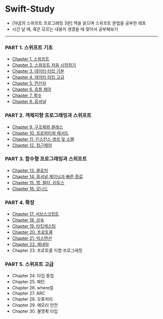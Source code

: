 # **Swift-Study**
- [야곰의 스위프트 프로그래밍 3판] 책을 읽으며 스위프트 문법을 공부한 레포
- 시간 날 때, 혹은 모르는 내용이 생겼을 때 찾아서 공부해보기
----

### **PART 1. 스위프트 기초**
- [Chapter 1. 스위프트](https://github.com/kybeen/Swift-Study/blob/main/Chapter1/Chapter1.md)
- [Chapter 2. 스위프트 처음 시작하기](https://github.com/kybeen/Swift-Study/blob/main/Chapter2/Chapter2.md)
- [Chapter 3. 데이터 타입 기본](https://github.com/kybeen/Swift-Study/blob/main/Chapter3/Chapter3.md)
- [Chapter 4. 데이터 타입 고급](https://github.com/kybeen/Swift-Study/blob/main/Chapter4/Chapter4.md)
- [Chapter 5. 연산자](https://github.com/kybeen/Swift-Study/blob/main/Chapter5/Chapter5.md)
- [Chapter 6. 흐름 제어](https://github.com/kybeen/Swift-Study/blob/main/Chapter6/Chapter6.md)
- [Chapter 7. 함수](https://github.com/kybeen/Swift-Study/blob/main/Chapter7/Chapter7.md)
- [Chapter 8. 옵셔널](https://github.com/kybeen/Swift-Study/blob/main/Chapter8/Chapter8.md)

### **PART 2. 객체지향 프로그래밍과 스위프트**
- [Chapter 9. 구조체와 클래스](https://github.com/kybeen/Swift-Study/blob/main/Chapter9/Chapter9.md)
- [Chapter 10. 프로퍼티와 메서드](https://github.com/kybeen/Swift-Study/blob/main/Chapter10/Chapter10.md)
- [Chapter 11. 인스턴스 생성 및 소멸](https://github.com/kybeen/Swift-Study/blob/main/Chapter11/Chapter11.md)
- [Chapter 12. 접근제어](https://github.com/kybeen/Swift-Study/blob/main/Chapter12/Chapter12.md)

### **PART 3. 함수형 프로그래밍과 스위프트**
- [Chapter 13. 클로저](https://github.com/kybeen/Swift-Study/blob/main/Chapter13/Chapter13.md)
- [Chapter 14. 옵셔널 체이닝과 빠른 종료](https://github.com/kybeen/Swift-Study/blob/main/Chapter14/Chapter14.md)
- [Chapter 15. 맵, 필터, 리듀스](https://github.com/kybeen/Swift-Study/blob/main/Chapter15/Chapter15.md)
- [Chapter 16. 모나드](https://github.com/kybeen/Swift-Study/blob/main/Chapter16/Chapter16.md)

### **PART 4. 확장**
- [Chapter 17. 서브스크립트](https://github.com/kybeen/Swift-Study/blob/main/Chapter17/Chapter17.md)
- [Chapter 18. 상속](https://github.com/kybeen/Swift-Study/blob/main/Chapter18/Chapter18.md)
- [Chapter 19. 타입캐스팅](https://github.com/kybeen/Swift-Study/blob/main/Chapter19/Chapter19.md)
- [Chapter 20. 프로토콜](https://github.com/kybeen/Swift-Study/blob/main/Chapter20/Chapter20.md)
- [Chapter 21. 익스텐션](https://github.com/kybeen/Swift-Study/blob/main/Chapter21/Chapter21.md)
- [Chapter 22. 제네릭](https://github.com/kybeen/Swift-Study/blob/main/Chapter22/Chapter22.md)
- Chapter 23. 프로토콜 지향 프로그래밍

### **PART 5. 스위프트 고급**
- Chapter 24. 타입 중첩
- Chapter 25. 패턴
- Chapter 26. where절
- Chapter 27. ARC
- Chapter 28. 오류처리
- Chapter 29. 메모리 안전
- Chapter 30. 불명확 타입
